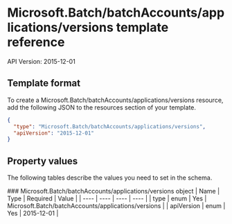 # Microsoft.Batch/batchAccounts/applications/versions template reference
API Version: 2015-12-01
## Template format

To create a Microsoft.Batch/batchAccounts/applications/versions resource, add the following JSON to the resources section of your template.

```json
{
  "type": "Microsoft.Batch/batchAccounts/applications/versions",
  "apiVersion": "2015-12-01"
}
```
## Property values

The following tables describe the values you need to set in the schema.

<a id="Microsoft.Batch/batchAccounts/applications/versions" />
### Microsoft.Batch/batchAccounts/applications/versions object
|  Name | Type | Required | Value |
|  ---- | ---- | ---- | ---- |
|  type | enum | Yes | Microsoft.Batch/batchAccounts/applications/versions |
|  apiVersion | enum | Yes | 2015-12-01 |

